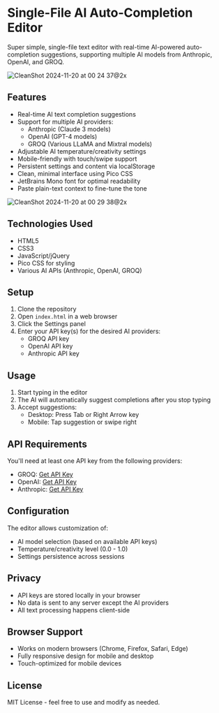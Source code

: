 # Single-File AI Auto-Completion Editor

Super simple, single-file text editor with real-time AI-powered auto-completion suggestions, supporting multiple AI models from Anthropic, OpenAI, and GROQ. 

![CleanShot 2024-11-20 at 00 24 37@2x](https://github.com/user-attachments/assets/b9fb7a32-133a-418c-907c-abb8393a34cd)

## Features

- Real-time AI text completion suggestions
- Support for multiple AI providers:
  - Anthropic (Claude 3 models)
  - OpenAI (GPT-4 models)
  - GROQ (Various LLaMA and Mixtral models)
- Adjustable AI temperature/creativity settings
- Mobile-friendly with touch/swipe support
- Persistent settings and content via localStorage
- Clean, minimal interface using Pico CSS
- JetBrains Mono font for optimal readability
- Paste plain-text context to fine-tune the tone
  
![CleanShot 2024-11-20 at 00 29 38@2x](https://github.com/user-attachments/assets/13e5a15c-22b8-462e-b3eb-05782dcda141)

## Technologies Used

- HTML5
- CSS3
- JavaScript/jQuery
- Pico CSS for styling
- Various AI APIs (Anthropic, OpenAI, GROQ)

## Setup

1. Clone the repository
2. Open `index.html` in a web browser
3. Click the Settings panel
4. Enter your API key(s) for the desired AI providers:
   - GROQ API key
   - OpenAI API key
   - Anthropic API key

## Usage

1. Start typing in the editor
2. The AI will automatically suggest completions after you stop typing
3. Accept suggestions:
   - Desktop: Press Tab or Right Arrow key
   - Mobile: Tap suggestion or swipe right

## API Requirements

You'll need at least one API key from the following providers:

- GROQ: [Get API Key](https://console.groq.com)
- OpenAI: [Get API Key](https://platform.openai.com)
- Anthropic: [Get API Key](https://console.anthropic.com)

## Configuration

The editor allows customization of:
- AI model selection (based on available API keys)
- Temperature/creativity level (0.0 - 1.0)
- Settings persistence across sessions

## Privacy

- API keys are stored locally in your browser
- No data is sent to any server except the AI providers
- All text processing happens client-side

## Browser Support

- Works on modern browsers (Chrome, Firefox, Safari, Edge)
- Fully responsive design for mobile and desktop
- Touch-optimized for mobile devices

## License

MIT License - feel free to use and modify as needed.
